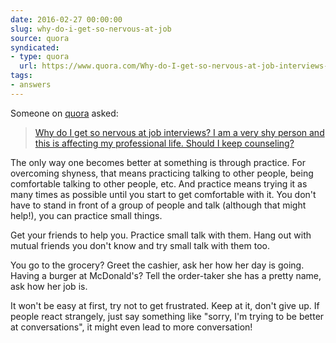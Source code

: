 ```yaml
---
date: 2016-02-27 00:00:00
slug: why-do-i-get-so-nervous-at-job
source: quora
syndicated:
- type: quora
  url: https://www.quora.com/Why-do-I-get-so-nervous-at-job-interviews-I-am-a-very-shy-person-and-this-is-affecting-my-professional-life-Should-I-keep-counseling/answer/Roy-Tang
tags:
- answers
---
```


Someone on [quora](https://quora.com) asked:

> [Why do I get so nervous at job interviews? I am a very shy person and this is affecting my professional life. Should I keep counseling? ](https://www.quora.com/Why-do-I-get-so-nervous-at-job-interviews-I-am-a-very-shy-person-and-this-is-affecting-my-professional-life-Should-I-keep-counseling/answer/Roy-Tang)


The only way one becomes better at something is through practice. For overcoming shyness, that means practicing talking to other people, being comfortable talking to other people, etc. And practice means trying it as many times as possible until you start to get comfortable with it. You don't have to stand in front of a group of people and talk (although that might help!), you can practice small things. 

Get your friends to help you. Practice small talk with them. Hang out with mutual friends you don't know and try small talk with them too.

You go to the grocery? Greet the cashier, ask her how her day is going. Having a burger at McDonald's? Tell the order-taker she has a pretty name, ask how her job is.

It won't be easy at first, try not to get frustrated. Keep at it, don't give up. If people react strangely, just say something like "sorry, I'm trying to be better at conversations", it might even lead to more conversation!